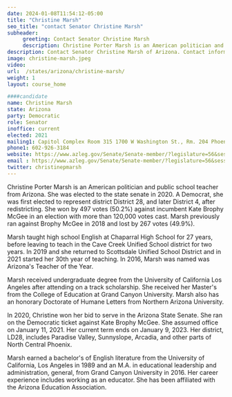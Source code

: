 ```yaml
---
date: 2024-01-08T11:54:12-05:00
title: "Christine Marsh"
seo_title: "contact Senator Christine Marsh"
subheader:
     greeting: Contact Senator Christine Marsh
     description: Christine Porter Marsh is an American politician and public school teacher from Arizona. She was elected to the state senate in 2020. A Democrat, she was first elected to represent district District 28, and later District 4, after redistricting.
description: Contact Senator Christine Marsh of Arizona. Contact information for Christine Marsh includes email address, phone number, and mailing address.
image: christine-marsh.jpeg
video:
url:  /states/arizona/christine-marsh/
weight: 1
layout: course_home

####candidate
name: Christine Marsh
state: Arizona
party: Democratic
role: Senator
inoffice: current
elected: 2021
mailing1: Capitol Complex Room 315 1700 W Washington St., Rm. 204 Phoenix, AZ 85007-2890
phone1: 602-926-3184
website: https://www.azleg.gov/Senate/Senate-member/?legislature=56&session=128&legislator=2135/
email : https://www.azleg.gov/Senate/Senate-member/?legislature=56&session=128&legislator=2135/
twitter: christinepmarsh
---
```


Christine Porter Marsh is an American politician and public school teacher from Arizona. She was elected to the state senate in 2020. A Democrat, she was first elected to represent district District 28, and later District 4, after redistricting. She won by 497 votes (50.2%) against incumbent Kate Brophy McGee in an election with more than 120,000 votes cast. Marsh previously ran against Brophy McGee in 2018 and lost by 267 votes (49.9%).

Marsh taught high school English at Chaparral High School for 27 years, before leaving to teach in the Cave Creek Unified School district for two years. In 2019 and she returned to Scottsdale Unified School District and in 2021 started her 30th year of teaching. In 2016, Marsh was named was Arizona's Teacher of the Year.

Marsh received undergraduate degree from the University of California Los Angeles after attending on a track scholarship. She received her Master's from the College of Education at Grand Canyon University. Marsh also has an honorary Doctorate of Humane Letters from Northern Arizona University.

In 2020, Christine won her bid to serve in the Arizona State Senate. She ran on the Democratic ticket against Kate Brophy McGee. She assumed office on January 11, 2021. Her current term ends on January 9, 2023. Her district, LD28, includes Paradise Valley, Sunnyslope, Arcadia, and other parts of North Central Phoenix.

Marsh earned a bachelor's of English literature from the University of California, Los Angeles in 1989 and an M.A. in educational leadership and administration, general, from Grand Canyon University in 2016. Her career experience includes working as an educator. She has been affiliated with the Arizona Education Association.
